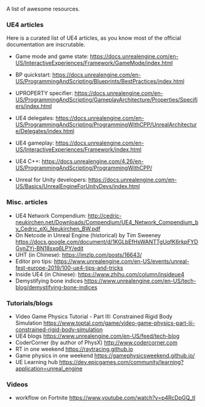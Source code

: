 A list of awesome resources.

### UE4 articles

Here is a curated list of UE4 articles, as you know most of the official documentation are inscrutable.

*  Game mode and game state: https://docs.unrealengine.com/en-US/InteractiveExperiences/Framework/GameMode/index.html

*  BP quickstart: https://docs.unrealengine.com/en-US/ProgrammingAndScripting/Blueprints/BestPractices/index.html

*  UPROPERTY specifier: https://docs.unrealengine.com/en-US/ProgrammingAndScripting/GameplayArchitecture/Properties/Specifiers/index.html

*  UE4 delegates: https://docs.unrealengine.com/en-US/ProgrammingAndScripting/ProgrammingWithCPP/UnrealArchitecture/Delegates/index.html

*  UE4 gameplay: https://docs.unrealengine.com/en-US/InteractiveExperiences/Framework/index.html

*  UE4 C++: https://docs.unrealengine.com/4.26/en-US/ProgrammingAndScripting/ProgrammingWithCPP/

*  Unreal for Unity developers: https://docs.unrealengine.com/en-US/Basics/UnrealEngineForUnityDevs/index.html



### Misc. articles
*  UE4 Network Compendium: http://cedric-neukirchen.net/Downloads/Compendium/UE4_Network_Compendium_by_Cedric_eXi_Neukirchen_BW.pdf
*  On Netcode in Unreal Engine (historical) by Tim Sweeney https://docs.google.com/document/d/1KGLbEfHsWANTTgUqfK6rkpFYDGvnZYj-BN18sxq6LPY/edit
*  UHT (in Chinese): https://imzlp.com/posts/16643/
*  Editor pro tips: https://www.unrealengine.com/en-US/events/unreal-fest-europe-2019/100-ue4-tips-and-tricks
* Inside UE4 (in Chinese): https://www.zhihu.com/column/insideue4 
* Demystifying bone indices https://www.unrealengine.com/en-US/tech-blog/demystifying-bone-indices



### Tutorials/blogs

*   Video Game Physics Tutorial - Part III: Constrained Rigid Body Simulation https://www.toptal.com/game/video-game-physics-part-iii-constrained-rigid-body-simulation
*   UE4 blogs https://www.unrealengine.com/en-US/feed/tech-blog
*   CoderCorner (by author of PhysX)  http://www.codercorner.com
*   RT in one weekend https://raytracing.github.io
*   Game physics in one weekend https://gamephysicsweekend.github.io/
*   UE Learning hub https://dev.epicgames.com/community/learning?application=unreal_engine

### Videos

*   workflow on Fortnite  https://www.youtube.com/watch?v=p4RcDpGQ_tI 